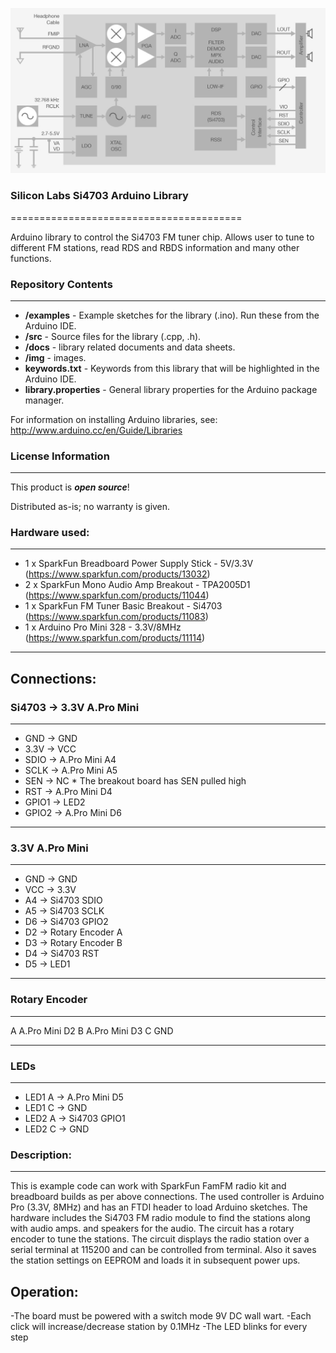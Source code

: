 
![img](img/Si4702-03-BD.jpeg)

### Silicon Labs Si4703 Arduino Library
========================================

Arduino library to control the Si4703 FM tuner chip. Allows user to tune to different FM stations, read RDS and RBDS information and many other functions.

### Repository Contents
-------------------

* **/examples** - Example sketches for the library (.ino). Run these from the Arduino IDE. 
* **/src** - Source files for the library (.cpp, .h).
* **/docs** - library related documents and data sheets.
* **/img** - images.
* **keywords.txt** - Keywords from this library that will be highlighted in the Arduino IDE. 
* **library.properties** - General library properties for the Arduino package manager. 

For information on installing Arduino libraries, see: http://www.arduino.cc/en/Guide/Libraries

### License Information
-------------------

This product is _**open source**_! 

Distributed as-is; no warranty is given.


### Hardware used:
-----------------------   
 *   1 x SparkFun Breadboard Power Supply Stick - 5V/3.3V (https://www.sparkfun.com/products/13032)
 *   2 x SparkFun Mono Audio Amp Breakout - TPA2005D1     (https://www.sparkfun.com/products/11044)
 *   1 x SparkFun FM Tuner Basic Breakout - Si4703        (https://www.sparkfun.com/products/11083)
 *   1 x Arduino Pro Mini 328 - 3.3V/8MHz                 (https://www.sparkfun.com/products/11114)

-----------------------   

Connections:
-----------------------
### Si4703  → 3.3V A.Pro Mini
-----------------------
- GND     → GND
- 3.3V    → VCC
- SDIO    → A.Pro Mini A4
- SCLK    → A.Pro Mini A5
- SEN     → NC * The breakout board has SEN pulled high
- RST     → A.Pro Mini D4
- GPIO1   → LED2
- GPIO2   → A.Pro Mini D6

-----------------------
### 3.3V A.Pro Mini
-----------------------
- GND     → GND
- VCC     → 3.3V
- A4      → Si4703 SDIO
- A5      → Si4703 SCLK
- D6      → Si4703 GPIO2 
- D2      → Rotary Encoder A
- D3      → Rotary Encoder B
- D4      → Si4703 RST
- D5      → LED1
     
-----------------------
### Rotary Encoder
-----------------------
A  A.Pro Mini D2
B  A.Pro Mini D3
C  GND

-----------------------
### LEDs
-----------------------
- LED1 A      → A.Pro Mini D5 
- LED1 C      → GND
- LED2 A      → Si4703 GPIO1
- LED2 C      → GND

### Description:
-----------------------
This is example code can work with SparkFun FamFM radio kit and breadboard builds as per above connections. 
The used controller is Arduino Pro (3.3V, 8MHz) and has an FTDI header to load Arduino sketches.
The hardware includes the Si4703 FM radio module to find the stations along with audio amps. and speakers for the audio.
The circuit has a rotary encoder to tune the stations. 
The circuit displays the radio station over a serial terminal at 115200 and can be controlled from terminal.
Also it saves the station settings on EEPROM and loads it in subsequent power ups.
 

Operation:
-----------------------
-The board must be powered with a switch mode 9V DC wall wart.
-Each click will increase/decrease station by 0.1MHz
-The LED blinks for every step
